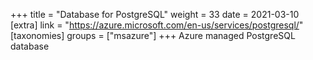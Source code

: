 +++
title = "Database for PostgreSQL"
weight = 33
date = 2021-03-10
[extra]
link = "https://azure.microsoft.com/en-us/services/postgresql/"
[taxonomies]
groups = ["msazure"]
+++
Azure managed PostgreSQL database

